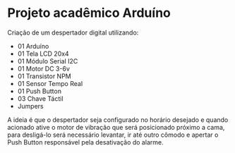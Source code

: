 # Projeto acadêmico Arduíno

Criação de um despertador digital utilizando:
- 01 Arduíno
- 01 Tela LCD 20x4
- 01 Módulo Serial I2C
- 01 Motor DC 3-6v
- 01 Transistor NPM
- 01 Sensor Tempo Real
- 01 Push Button
- 03 Chave Táctil
- Jumpers

A ideia é que o despertador seja configurado no horário desejado e quando acionado ative o motor de vibração que será posicionado próximo a cama, para desligá-lo será necessário levantar, ir até outro cômodo e apertar o Push Button responsável pela desativação do alarme.
